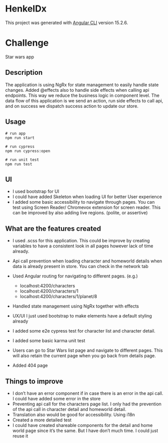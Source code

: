 # HenkelDx

This project was generated with [Angular CLI](https://github.com/angular/angular-cli) version 15.2.6.

# Challenge

Star wars app

## Description

The application is using NgRx for state management to easily handle state changes. Added @effects also to handle side effects when calling api endpoints. This way we reduce the business logic in component level. The data flow of this application is we send an action, run side effects to call api, and on success we dispatch success action to update our store.

## Usage

```
# run app
npm run start

# run cypress
npm run cypress:open

# run unit test
npm run test

```

## UI

- I used bootstrap for UI
- I could have added Skeleton when loading UI for better User experience
- I added some basic accessibility to navigate through pages. You can test using Screen Reader/ Chromevox extension for screen reader. This can be improved by also adding live regions. (polite, or assertive)

## What are the features created

- I used .scss for this application. This could be improve by creating variables to have a consistent look in all pages however lack of time already.
- Api call prevention when loading character and homeworld details when data is already present in store. You can check in the network tab
- Used Angular routing for navigating to different pages. (e.g.)

  - localhost:4200/characters
  - localhost:4200/characters/1
  - localhost:4200/characters/1/planet/8

- Handled state management using NgRx together with effects
- UX/UI I just used bootstrap to make elements have a default styling already
- I added some e2e cypress test for character list and character detail.
- I added some basic karma unit test
- Users can go to Star Wars list page and navigate to different pages. This will also retain the current page when you go back from details page.
- Added 404 page

## Things to improve

- I don’t have an error component if in case there is an error in the api call. I could have added some error in the store
- Preventing api call for the characters page list. I only had the prevention of the api call in character detail and homeworld detail.
- Translation also would be good for accessibility. Using i18n
- Created a more detailed test
- I could have created shareable components for the detail and home world page since it’s the same. But I have don’t much time. I could just reuse it
